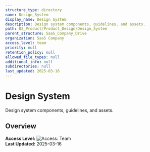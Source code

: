 ```yaml
---
structure_type: directory
name: Design_System
display_name: Design System
description: Design system components, guidelines, and assets.
path: 02_Product/Product_Design/Design_System
parent_structure: SaaS_Company_Drive
organization: SaaS Company
access_level: team
priority: null
retention_policy: null
allowed_file_types: null
additional_info: null
subdirectories: null
last_updated: 2025-03-16
---
```


# Design System

Design system components, guidelines, and assets.

## Overview

**Access Level:** ![Access: Team](https://img.shields.io/badge/Access-Team-blue)  
**Last Updated:** 2025-03-16  
